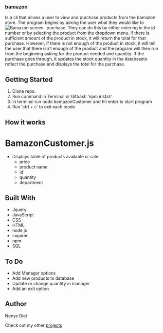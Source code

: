 ### bamazon

Is a cli that allows a user to view and purchase products from the bamazon store. The program begins by asking the user what they would like to purchase. 
<img src="assets/images/screen1"
     alt="Bamazon screen"
     style="float: left; margin-right: 10px;" />
They can do this by either entering in the id number or by selecting the product from the dropdown menu. If there is sufficient amount of the product in stock, it will return the total for that purchase.
However, if there is not enough of the product in stock, it will tell the user that there isn't enough of the product and the program will then run from the beginning asking for the product needed and quantity.
If the purchase goes through, it updates the stock quantity in the databaseto reflect the purchase and displays the total for the purchase.

## Getting Started
1. Clone repo.
2. Run command in Terminal or Gitbash 'npm install'
3. In terminal run node bamazonCustomer and hit enter to start program
4. Run 'ctrl + c' to exit each mode

## How it works
# BamazonCustomer.js

- Displays table of products available or sale
    - price
    - product name
    - id
    - quantity 
    - department 




## Built With
* Jquery
* JavaScript
* CSS
* HTML
* node js
* inquirer 
* npm 
* SQL

## To Do 

* Add Manager options
* Add new products to database
* Update or change quantity in manager 
* Add an exit option 

## Author 
Nenye Diei

Check out my other [projects](https://wctcprog98.github.io/responsive-portfolio/)